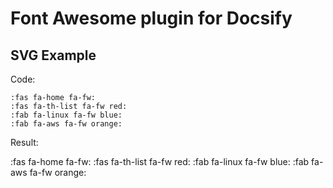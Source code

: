 # Font Awesome plugin for Docsify

## SVG Example

Code:

<pre v-pre="" data-lang="md" class="language-md">
<code class="lang-md language-markdown">&#58;fas fa-home fa-fw:
&#58;fas fa-th-list fa-fw red:
&#58;fab fa-linux fa-fw blue:
&#58;fab fa-aws fa-fw orange:
</code></pre>

Result:

:fas fa-home fa-fw:
:fas fa-th-list fa-fw red:
:fab fa-linux fa-fw blue:
:fab fa-aws fa-fw orange:
